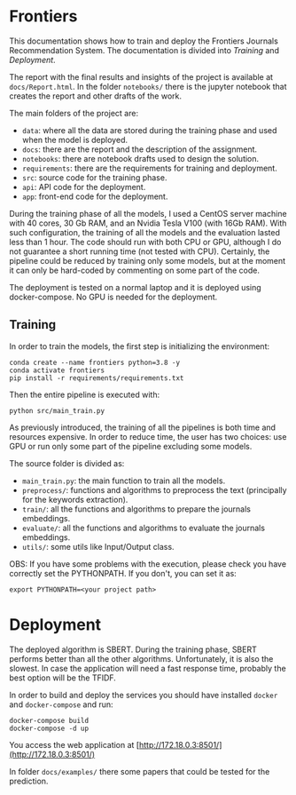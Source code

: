 # Frontiers

This documentation shows how to train and deploy the Frontiers Journals Recommendation System. The documentation is divided into *Training* and *Deployment*.

The report with the final results and insights of the project is available at `docs/Report.html`. In the folder `notebooks/` there is the jupyter notebook that creates the report and other drafts of the work.

The main folders of the project are:
- `data`: where all the data are stored during the training phase and used when the model is deployed.
- `docs`: there are the report and the description of the assignment.
- `notebooks`: there are notebook drafts used to design the solution.
- `requirements`: there are the requirements for training and deployment.
- `src`: source code for the training phase.
- `api`: API code for the deployment.
- `app`: front-end code for the deployment.

During the training phase of all the models, I used a CentOS server machine with 40 cores, 30 Gb RAM, and an Nvidia Tesla V100 (with 16Gb RAM). With such configuration, the training of all the models and the evaluation lasted less than 1 hour. The code should run with both CPU or GPU, although I do not guarantee a short running time (not tested with CPU). Certainly, the pipeline could be reduced by training only some models, but at the moment it can only be hard-coded by commenting on some part of the code.

The deployment is tested on a normal laptop and it is deployed using docker-compose. No GPU is needed for the deployment.

## Training

In order to train the models, the first step is initializing the environment:
```
conda create --name frontiers python=3.8 -y
conda activate frontiers
pip install -r requirements/requirements.txt
```

Then the entire pipeline is executed with:
```
python src/main_train.py
```
As previously introduced, the training of all the pipelines is both time and resources expensive. In order to reduce time, the user has two choices: use GPU or run only some part of the pipeline excluding some models. 

The source folder is divided as:
- `main_train.py`: the main function to train all the models.
- `preprocess/`: functions and algorithms to preprocess the text (principally for the keywords extraction).
- `train/`: all the functions and algorithms to prepare the journals embeddings.
- `evaluate/`: all the functions and algorithms to evaluate the journals embeddings.
- `utils/`: some utils like Input/Output class.

OBS: If you have some problems with the execution, please check you have correctly set the PYTHONPATH. If you don't, you can set it as:
```
export PYTHONPATH=<your project path>
```
# Deployment

The deployed algorithm is SBERT. During the training phase, SBERT performs better than all the other algorithms. Unfortunately, it is also the slowest. In case the application will need a fast response time, probably the best option will be the TFIDF.

In order to build and deploy the services you should have installed `docker` and `docker-compose` and run: 
```
docker-compose build
docker-compose -d up
```

You access the web application at [http://172.18.0.3:8501/](http://172.18.0.3:8501/)

In folder `docs/examples/` there some papers that could be tested for the prediction.
